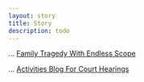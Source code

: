 ```yaml
---
layout: story
title: Story
description: todo
---
```


... [Family Tragedy With Endless Scope](https://femfas.net/tragedy/)

... [Activities Blog For Court Hearings](https://qnarre.com/story/blog/)
